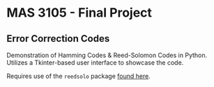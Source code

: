 # MAS 3105 - Final Project
## Error Correction Codes

Demonstration of Hamming Codes & Reed-Solomon Codes in Python. Utilizes a Tkinter-based user interface to showcase the code.

Requires use of the `reedsolo` package [found here](https://pypi.org/project/reedsolo/).
